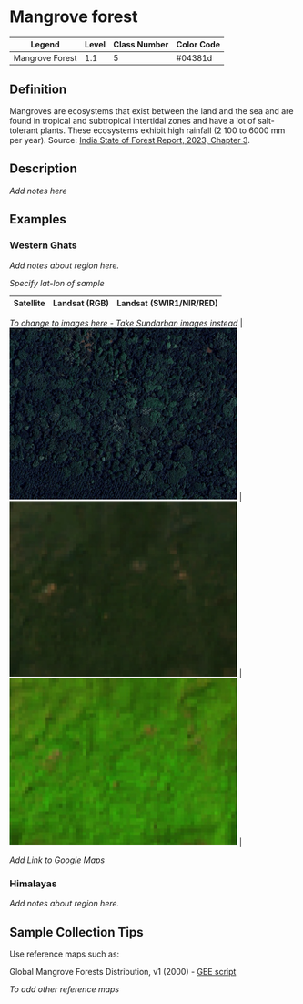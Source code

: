 # Mangrove forest


| Legend | Level | Class Number | Color Code |
| ------ | ----- | -------------| ---------- |
| Mangrove Forest | 1.1 | 5 | #04381d |

## Definition

Mangroves are ecosystems that exist between the land and the sea and are found in tropical and subtropical intertidal zones and have a lot of salt-tolerant plants. These ecosystems exhibit high rainfall (2 100 to 6000 mm per year). Source: [India State of Forest Report, 2023, Chapter 3](https://fsi.nic.in/uploads/isfr2023/isfr_book_eng-vol-1_2023.pdf).

## Description

*Add notes here*

 ## Examples

### Western Ghats

*Add notes about region here.*

*Specify lat-lon of sample*


| Satellite | Landsat (RGB) | Landsat (SWIR1/NIR/RED) |
|-----------|---------------|-------------------------|
*To change to images here - Take Sundarban images instead*
| <img src="images/western_ghats_evergreen_satellite.png" width="400px" /> | <img src="images/western_ghats_evergreen_landsat_rgb.png" width="400px" /> | <img src="images/western_ghats_evergreen_landsat_fcc.png" width="400px" /> |

*Add Link to Google Maps*

### Himalayas

*Add notes about region here.*


## Sample Collection Tips

Use reference maps such as:

Global Mangrove Forests Distribution, v1 (2000) - [GEE script](https://code.earthengine.google.co.in/4c2e5fa9a65c5182d4ec02a1971f99a3)

*To add other reference maps*
